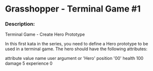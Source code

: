 # Grasshopper - Terminal Game #1

### Description:

Terminal Game - Create Hero Prototype

In this first kata in the series, you need to define a Hero prototype to be used in a terminal game. The hero should have the following attributes:

attribute	value
name	user argument or 'Hero'
position	'00'
health	100
damage	5
experience	0